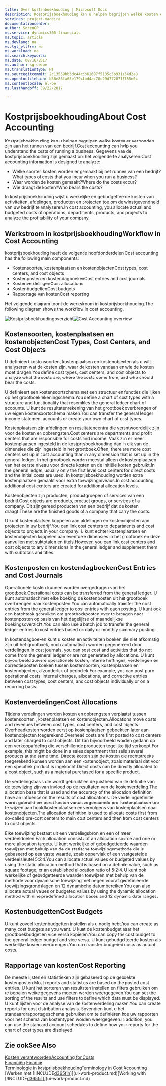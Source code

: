```yaml
---
title: Over kostenboekhouding | Microsoft Docs
description: Kostprijsboekhouding kan u helpen begrijpen welke kosten er verbonden zijn aan het runnen van een bedrijf.
services: project-madeira
documentationcenter: 
author: SorenGP
ms.service: dynamics365-financials
ms.topic: article
ms.devlang: na
ms.tgt_pltfrm: na
ms.workload: na
ms.search.keywords: 
ms.date: 08/16/2017
ms.author: sgroespe
ms.translationtype: HT
ms.sourcegitcommit: 2c13559bb3dc44cdb61697f5135c5b931e34d2a8
ms.openlocfilehash: b38e86fa63e179c1bd4ac78c29d7728716755e0c
ms.contentlocale: nl-be
ms.lasthandoff: 09/22/2017

---
```

# <a name="about-cost-accounting"></a><span data-ttu-id="4b86a-103">Kostprijsboekhouding</span><span class="sxs-lookup"><span data-stu-id="4b86a-103">About Cost Accounting</span></span>
<span data-ttu-id="4b86a-104">Kostprijsboekhouding kan u helpen begrijpen welke kosten er verbonden zijn aan het runnen van een bedrijf.</span><span class="sxs-lookup"><span data-stu-id="4b86a-104">Cost accounting can help you understand the costs of running a business.</span></span> <span data-ttu-id="4b86a-105">Gegevens van de kostprijsboekhouding zijn gemaakt om het volgende te analyseren:</span><span class="sxs-lookup"><span data-stu-id="4b86a-105">Cost accounting information is designed to analyze:</span></span>  

-   <span data-ttu-id="4b86a-106">Welke soorten kosten worden er gemaakt bij het runnen van een bedrijf?</span><span class="sxs-lookup"><span data-stu-id="4b86a-106">What types of costs that you incur when you run a business?</span></span>  
-   <span data-ttu-id="4b86a-107">Waar worden de kosten gemaakt?</span><span class="sxs-lookup"><span data-stu-id="4b86a-107">Where do the costs occur?</span></span>  
-   <span data-ttu-id="4b86a-108">Wie draagt de kosten?</span><span class="sxs-lookup"><span data-stu-id="4b86a-108">Who bears the costs?</span></span>  

<span data-ttu-id="4b86a-109">In kostprijsboekhouding wijst u werkelijke en gebudgetteerde kosten van activiteiten, afdelingen, producten en projecten toe om de winstgevendheid van uw bedrijf te analyseren.</span><span class="sxs-lookup"><span data-stu-id="4b86a-109">In cost accounting, you allocate actual and budgeted costs of operations, departments, products, and projects to analyze the profitability of your company.</span></span>  

## <a name="workflow-in-cost-accounting"></a><span data-ttu-id="4b86a-110">Werkstroom in kostprijsboekhouding</span><span class="sxs-lookup"><span data-stu-id="4b86a-110">Workflow in Cost Accounting</span></span>  
<span data-ttu-id="4b86a-111">kostprijsboekhouding heeft de volgende hoofdonderdelen:</span><span class="sxs-lookup"><span data-stu-id="4b86a-111">Cost accounting has the following main components:</span></span>  

-   <span data-ttu-id="4b86a-112">Kostensoorten, kostenplaatsen en kostenobjecten</span><span class="sxs-lookup"><span data-stu-id="4b86a-112">Cost types, cost centers, and cost objects</span></span>  
-   <span data-ttu-id="4b86a-113">Kostenposten en kostendagboeken</span><span class="sxs-lookup"><span data-stu-id="4b86a-113">Cost entries and cost journals</span></span>  
-   <span data-ttu-id="4b86a-114">Kostenverdelingen</span><span class="sxs-lookup"><span data-stu-id="4b86a-114">Cost allocations</span></span>  
-   <span data-ttu-id="4b86a-115">Kostenbudgetten</span><span class="sxs-lookup"><span data-stu-id="4b86a-115">Cost budgets</span></span>
-   <span data-ttu-id="4b86a-116">Rapportage van kosten</span><span class="sxs-lookup"><span data-stu-id="4b86a-116">Cost reporting</span></span>  

<span data-ttu-id="4b86a-117">Het volgende diagram toont de werkstroom in kostprijsboekhouding.</span><span class="sxs-lookup"><span data-stu-id="4b86a-117">The following diagram shows the workflow in cost accounting.</span></span>  

<span data-ttu-id="4b86a-118">![Kostprijsboekhoudingoverzicht](media/costaccountingoverview.png "CostAccountingOverview")</span><span class="sxs-lookup"><span data-stu-id="4b86a-118">![Cost Accounting overview](media/costaccountingoverview.png "CostAccountingOverview")</span></span>  

## <a name="cost-types-cost-centers-and-cost-objects"></a><span data-ttu-id="4b86a-119">Kostensoorten, kostenplaatsen en kostenobjecten</span><span class="sxs-lookup"><span data-stu-id="4b86a-119">Cost Types, Cost Centers, and Cost Objects</span></span>  
<span data-ttu-id="4b86a-120">U definieert kostensoorten, kostenplaatsen en kostenobjecten als u wilt analyseren wat de kosten zijn, waar de kosten vandaan en wie de kosten moet dragen.</span><span class="sxs-lookup"><span data-stu-id="4b86a-120">You define cost types, cost centers, and cost objects to analyze what the costs are, where the costs come from, and who should bear the costs.</span></span>  

<span data-ttu-id="4b86a-121">U definieert een kostensoortschema met een structuur en functies die lijken op het grootboekrekeningschema.</span><span class="sxs-lookup"><span data-stu-id="4b86a-121">You define a chart of cost types with a structure and functionality that resembles the general ledger chart of accounts.</span></span> <span data-ttu-id="4b86a-122">U kunt de resultatenrekening van het grootboek overbrengen of uw eigen kostensoortschema maken.</span><span class="sxs-lookup"><span data-stu-id="4b86a-122">You can transfer the general ledger income statement accounts or create your own chart of cost types.</span></span>  

<span data-ttu-id="4b86a-123">Kostenplaatsen zijn afdelingen en resultatencentra die verantwoordelijk zijn voor de kosten en opbrengsten.</span><span class="sxs-lookup"><span data-stu-id="4b86a-123">Cost centers are departments and profit centers that are responsible for costs and income.</span></span> <span data-ttu-id="4b86a-124">Vaak zijn er meer kostenplaatsen ingesteld in de kostprijsboekhouding dan in elk van de dimensies die zijn ingesteld in het grootboek.</span><span class="sxs-lookup"><span data-stu-id="4b86a-124">Often, there are more cost centers set up in cost accounting than in any dimension that is set up in the general ledger.</span></span> <span data-ttu-id="4b86a-125">In het grootboek worden meestal alleen de kostenplaatsen van het eerste niveau voor directe kosten en de initiële kosten gebruikt.</span><span class="sxs-lookup"><span data-stu-id="4b86a-125">In the general ledger, usually only the first level cost centers for direct costs and the initial costs are used.</span></span> <span data-ttu-id="4b86a-126">In kostprijsboekhouding worden extra kostenplaatsen gemaakt voor extra toewijzingniveaus.</span><span class="sxs-lookup"><span data-stu-id="4b86a-126">In cost accounting, additional cost centers are created for additional allocation levels.</span></span>  

<span data-ttu-id="4b86a-127">Kostenobjecten zijn producten, productgroepen of services van een bedrijf.</span><span class="sxs-lookup"><span data-stu-id="4b86a-127">Cost objects are products, product groups, or services of a company.</span></span> <span data-ttu-id="4b86a-128">Dit zijn gereed producten van een bedrijf dat de kosten draagt.</span><span class="sxs-lookup"><span data-stu-id="4b86a-128">These are the finished goods of a company that carry the costs.</span></span>  

<span data-ttu-id="4b86a-129">U kunt kostenplaatsen koppelen aan afdelingen en kostenobjecten aan projecten in uw bedrijf.</span><span class="sxs-lookup"><span data-stu-id="4b86a-129">You can link cost centers to departments and cost objects to projects in your company.</span></span> <span data-ttu-id="4b86a-130">U kunt echter kostenplaatsen en kostenobjecten koppelen aan eventuele dimensies in het grootboek en deze aanvullen met subtotalen en titels.</span><span class="sxs-lookup"><span data-stu-id="4b86a-130">However, you can link cost centers and cost objects to any dimensions in the general ledger and supplement them with subtotals and titles.</span></span>  

## <a name="cost-entries-and-cost-journals"></a><span data-ttu-id="4b86a-131">Kostenposten en kostendagboeken</span><span class="sxs-lookup"><span data-stu-id="4b86a-131">Cost Entries and Cost Journals</span></span>  
<span data-ttu-id="4b86a-132">Operationele kosten kunnen worden overgedragen van het grootboek.</span><span class="sxs-lookup"><span data-stu-id="4b86a-132">Operational costs can be transferred from the general ledger.</span></span> <span data-ttu-id="4b86a-133">U kunt automatisch met elke boeking de kostenposten uit het grootboek overbrengen naar kostenposten.</span><span class="sxs-lookup"><span data-stu-id="4b86a-133">You can automatically transfer the cost entries from the general ledger to cost entries with each posting.</span></span> <span data-ttu-id="4b86a-134">U kunt ook een batchtaak gebruiken om grootboekposten over te brengen naar kostenposten op basis van het dagelijkse of maandelijkse boekingsoverzicht.</span><span class="sxs-lookup"><span data-stu-id="4b86a-134">You can also use a batch job to transfer the general ledger entries to cost entries based on daily or monthly summary posting.</span></span>  

<span data-ttu-id="4b86a-135">In kostendagboeken kunt u kosten en activiteiten boeken die niet afkomstig zijn uit het grootboek, noch automatisch worden gegenereerd door verdelingen.</span><span class="sxs-lookup"><span data-stu-id="4b86a-135">In cost journals, you can post cost and activities that do not come from the general ledger or are not generated by allocations.</span></span> <span data-ttu-id="4b86a-136">U kunt bijvoorbeeld zuivere operationele kosten, interne heffingen, verdelingen en correctieposten boeken tussen kostensoorten, kostenplaatsen en kostenobjecten, afzonderlijk of periodiek.</span><span class="sxs-lookup"><span data-stu-id="4b86a-136">For example, you can post pure operational costs, internal charges, allocations, and corrective entries between cost types, cost centers, and cost objects individually or on a recurring basis.</span></span>  

## <a name="cost-allocations"></a><span data-ttu-id="4b86a-137">Kostenverdelingen</span><span class="sxs-lookup"><span data-stu-id="4b86a-137">Cost Allocations</span></span>  
<span data-ttu-id="4b86a-138">Tijdens verdelingen worden kosten en opbrengsten verplaatst tussen kostensoorten , kostenplaatsen en kostenobjecten.</span><span class="sxs-lookup"><span data-stu-id="4b86a-138">Allocations move costs and revenues between cost types, cost centers, and cost objects.</span></span> <span data-ttu-id="4b86a-139">Overheadkosten worden eerst op kostenplaatsen geboekt en later aan kostenobjecten toegerekend.</span><span class="sxs-lookup"><span data-stu-id="4b86a-139">Overhead costs are first posted to cost centers and later charged to cost objects.</span></span> <span data-ttu-id="4b86a-140">Dit kan bijvoorbeeld worden gedaan op een verkoopafdeling die verschillende producten tegelijkertijd verkoopt.</span><span class="sxs-lookup"><span data-stu-id="4b86a-140">For example, this might be done in a sales department that sells several products at the same time.</span></span> <span data-ttu-id="4b86a-141">Directe kosten zijn de kosten die rechtstreeks toegerekend kunnen worden aan een kostenobject, zoals materiaal dat voor een specifiek product is ingekocht.</span><span class="sxs-lookup"><span data-stu-id="4b86a-141">Direct costs can be directly allocated to a cost object, such as a material purchased for a specific product.</span></span>  

<span data-ttu-id="4b86a-142">De verdelingsbasis die wordt gebruikt en de juistheid van de definitie van de toewijzing zijn van invloed op de resultaten van de kostenverdeling.</span><span class="sxs-lookup"><span data-stu-id="4b86a-142">The allocation base that is used and the accuracy of the allocation definition have an influence on the results of cost allocations.</span></span> <span data-ttu-id="4b86a-143">De verdelingdefinitie wordt gebruikt om eerst kosten vanuit zogenaamde pre-kostenplaatsen toe te wijzen aan hoofdkostenplaatsen en vervolgens van kostenplaatsen naar kostenobjecten.</span><span class="sxs-lookup"><span data-stu-id="4b86a-143">The allocation definition is used to allocate costs first from so-called pre-cost centers to main cost centers and then from cost centers to cost objects.</span></span>  

<span data-ttu-id="4b86a-144">Elke toewijzing bestaat uit een verdelingsbron en een of meer verdeeldoelen.</span><span class="sxs-lookup"><span data-stu-id="4b86a-144">Each allocation consists of an allocation source and one or more allocation targets.</span></span> <span data-ttu-id="4b86a-145">U kunt werkelijke of gebudgetteerde waarden toewijzen met behulp van de de statische toewijzingsmethode die is gebaseerd op een vaste waarde, zoals oppervlak of een vastgestelde verdeelsleutel 5:2:4.</span><span class="sxs-lookup"><span data-stu-id="4b86a-145">You can allocate actual values or budgeted values by using the static allocation method that is based on a definite value, such as square footage, or an established allocation ratio of 5:2:4.</span></span> <span data-ttu-id="4b86a-146">U kunt ook werkelijke of gebudgetteerde waarden toewijzen met behulp van de methode voor dynamische toewijzing met negen vooraf gedefinieerde toewijzingsgrondslagen en 12 dynamische datumbereiken.</span><span class="sxs-lookup"><span data-stu-id="4b86a-146">You can also allocate actual values or budgeted values by using the dynamic allocation method with nine predefined allocation bases and 12 dynamic date ranges.</span></span>  

## <a name="cost-budgets"></a><span data-ttu-id="4b86a-147">Kostenbudgetten</span><span class="sxs-lookup"><span data-stu-id="4b86a-147">Cost Budgets</span></span>  
<span data-ttu-id="4b86a-148">U kunt zoveel kostenbudgetten instellen als u nodig hebt.</span><span class="sxs-lookup"><span data-stu-id="4b86a-148">You can create as many cost budgets as you want.</span></span> <span data-ttu-id="4b86a-149">U kunt de kostenbudget naar het grootboekbudget en vice versa kopiëren.</span><span class="sxs-lookup"><span data-stu-id="4b86a-149">You can copy the cost budget to the general ledger budget and vice versa.</span></span> <span data-ttu-id="4b86a-150">U kunt gebudgetteerde kosten als werkelijke kosten overbrengen.</span><span class="sxs-lookup"><span data-stu-id="4b86a-150">You can transfer budgeted costs as actual costs.</span></span>  

## <a name="cost-reporting"></a><span data-ttu-id="4b86a-151">Rapportage van kosten</span><span class="sxs-lookup"><span data-stu-id="4b86a-151">Cost Reporting</span></span>  
<span data-ttu-id="4b86a-152">De meeste lijsten en statistieken zijn gebaseerd op de geboekte kostenposten.</span><span class="sxs-lookup"><span data-stu-id="4b86a-152">Most reports and statistics are based on the posted cost entries.</span></span> <span data-ttu-id="4b86a-153">U kunt het sorteren van resultaten instellen en filters gebruiken om te bepalen welke gegevens moeten worden weergegeven.</span><span class="sxs-lookup"><span data-stu-id="4b86a-153">You can set the sorting of the results and use filters to define which data must be displayed.</span></span> <span data-ttu-id="4b86a-154">U kunt lijsten voor de analyse van de kostenverdeling maken.</span><span class="sxs-lookup"><span data-stu-id="4b86a-154">You can create reports for cost distribution analysis.</span></span> <span data-ttu-id="4b86a-155">Bovendien kunt u het standaardrapportageschema gebruiken om te definiëren hoe uw rapporten voor het schema van kostentypen worden weergegeven.</span><span class="sxs-lookup"><span data-stu-id="4b86a-155">In addition, you can use the standard account schedules to define how your reports for the chart of cost types are displayed.</span></span>  

## <a name="see-also"></a><span data-ttu-id="4b86a-156">Zie ook</span><span class="sxs-lookup"><span data-stu-id="4b86a-156">See Also</span></span>  
 [<span data-ttu-id="4b86a-157">Kosten verantwoorden</span><span class="sxs-lookup"><span data-stu-id="4b86a-157">Accounting for Costs</span></span>](finance-manage-cost-accounting.md)  
 <span data-ttu-id="4b86a-158">[Financiën](finance.md) </span><span class="sxs-lookup"><span data-stu-id="4b86a-158">[Finance](finance.md) </span></span>  
 [<span data-ttu-id="4b86a-159">Terminologie in kostprijsboekhouding</span><span class="sxs-lookup"><span data-stu-id="4b86a-159">Terminology in Cost Accounting</span></span>](finance-terminology-in-cost-accounting.md)  
 <span data-ttu-id="4b86a-160">[Werken met [!INCLUDE[d365fin](includes/d365fin_md.md)]](ui-work-product.md)</span><span class="sxs-lookup"><span data-stu-id="4b86a-160">[Working with [!INCLUDE[d365fin](includes/d365fin_md.md)]](ui-work-product.md)</span></span>

